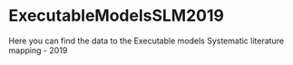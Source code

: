 # ExecutableModelsSLM2019
Here you can find the data to the Executable models Systematic literature mapping - 2019
